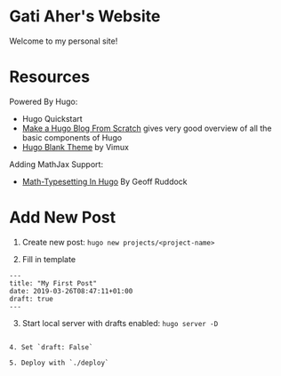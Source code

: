 # Gati Aher's Website

Welcome to my personal site!

# Resources

Powered By Hugo:

* Hugo Quickstart
* [Make a Hugo Blog From Scratch](https://zwbetz.com/make-a-hugo-blog-from-scratch/) gives very good overview of all the basic components of Hugo
* [Hugo Blank Theme](https://themes.gohugo.io/blank/) by Vimux

Adding MathJax Support:

* [Math-Typesetting In Hugo](https://geoffruddock.com/math-typesetting-in-hugo/) By Geoff Ruddock

# Add New Post

1. Create new post: `hugo new projects/<project-name>`

2. Fill in template

```
---
title: "My First Post"
date: 2019-03-26T08:47:11+01:00
draft: true
---
```

3. Start local server with drafts enabled: `hugo server -D`
```

4. Set `draft: False`

5. Deploy with `./deploy`